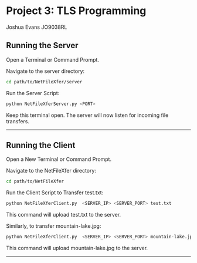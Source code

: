 # Project 3: TLS Programming 
Joshua Evans JO9038RL

## Running the Server
Open a Terminal or Command Prompt.

Navigate to the server directory:

```bash
cd path/to/NetFileXfer/server
```
Run the Server Script:
```bash
python NetFileXferServer.py <PORT>
```
Keep this terminal open. The server will now listen for incoming file transfers.

---

## Running the Client
Open a New Terminal or Command Prompt.

Navigate to the NetFileXfer directory:
```bash
cd path/to/NetFileXfer
```
Run the Client Script to Transfer test.txt:
```bash
python NetFileXferClient.py  <SERVER_IP> <SERVER_PORT> test.txt
```
This command will upload test.txt to the server.

Similarly, to transfer mountain-lake.jpg:
```bash
python NetFileXferClient.py  <SERVER_IP> <SERVER_PORT> mountain-lake.jpg
```
This command will upload mountain-lake.jpg to the server.

---

